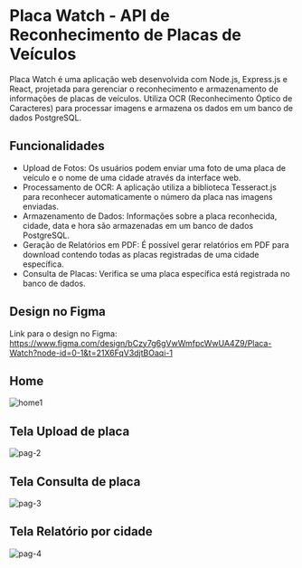 # Placa Watch - API de Reconhecimento de Placas de Veículos

Placa Watch é uma aplicação web desenvolvida com Node.js, Express.js e React, projetada para gerenciar o reconhecimento e armazenamento de informações de placas de veículos. Utiliza OCR (Reconhecimento Óptico de Caracteres) para processar imagens e armazena os dados em um banco de dados PostgreSQL.

## Funcionalidades

- Upload de Fotos: Os usuários podem enviar uma foto de uma placa de veículo e o nome de uma cidade através da interface web.
- Processamento de OCR: A aplicação utiliza a biblioteca Tesseract.js para reconhecer automaticamente o número da placa nas imagens enviadas.
- Armazenamento de Dados: Informações sobre a placa reconhecida, cidade, data e hora são armazenadas em um banco de dados PostgreSQL.
- Geração de Relatórios em PDF: É possível gerar relatórios em PDF para download contendo todas as placas registradas de uma cidade específica.
- Consulta de Placas: Verifica se uma placa específica está registrada no banco de dados.

## Design no Figma

Link para o design no Figma: https://www.figma.com/design/bCzy7g6gVwWmfpcWwUA4Z9/Placa-Watch?node-id=0-1&t=21X6FqV3djtBOaqi-1

## Home

![home1](https://github.com/user-attachments/assets/74bc952a-ca0f-4d6b-80e8-fdced99f0f94)

## Tela Upload de placa

![pag-2](https://github.com/user-attachments/assets/0ee3eeae-861e-4c1a-8045-8c5523e0958d)

## Tela Consulta de placa

![pag-3](https://github.com/user-attachments/assets/5669c9d8-94b2-40df-af37-8865e7eb6b93)

## Tela Relatório por cidade

![pag-4](https://github.com/user-attachments/assets/2181abe4-0c8b-4e52-af96-567cadee0587)



